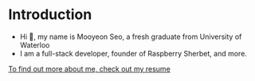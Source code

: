 # Introduction

- Hi 👋, my name is Mooyeon Seo, a fresh graduate from University of Waterloo
- I am a full-stack developer, founder of Raspberry Sherbet, and more.

[To find out more about me, check out my resume](https://github.com/mooyeon-seo/mooyeon-seo/files/13244115/Resume.November.2023.pdf)
